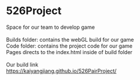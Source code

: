# 526Project
Space for our team to develop game <br>
<br>
Builds folder: contains the webGL build for our game<br>
Code folder: contains the project code for our game<br>
Pages directs to the index.html inside of build folder<br>
<br>
Our build link<br>
https://kaiyangjiang.github.io/526PairProject/<br>

